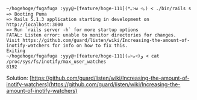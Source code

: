 ```
~/hogehoge/fugafuga :yyy@+[feature/hoge-111](*｡˃̵ω ˂̵｡) < ./bin/rails s
=> Booting Puma
=> Rails 5.1.3 application starting in development on http://localhost:3000
=> Run `rails server -h` for more startup options
FATAL: Listen error: unable to monitor directories for changes.
Visit https://github.com/guard/listen/wiki/Increasing-the-amount-of-inotify-watchers for info on how to fix this.
Exiting
~/hogehoge/fugafuga :yyy@+[feature/hoge-111](๑˃̵ᴗ˂̵)ﻭ < cat /proc/sys/fs/inotify/max_user_watches
8192
```

Solution: [https://github.com/guard/listen/wiki/Increasing-the-amount-of-inotify-watchers](https://github.com/guard/listen/wiki/Increasing-the-amount-of-inotify-watchers)
